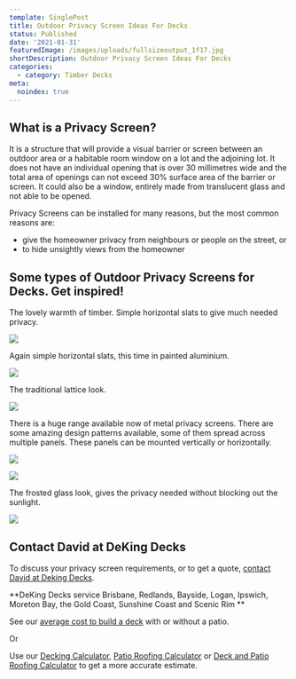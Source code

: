 ```yaml
---
template: SinglePost
title: Outdoor Privacy Screen Ideas For Decks
status: Published
date: '2021-01-31'
featuredImage: /images/uploads/fullsizeoutput_1f17.jpg
shortDescription: Outdoor Privacy Screen Ideas For Decks
categories:
  - category: Timber Decks
meta:
  noindex: true
---
```

## What is a Privacy Screen?

It is a structure that will provide a visual barrier or screen between an outdoor area or a habitable room window on a lot and the adjoining lot.  It does not have an individual opening that is over 30 millimetres wide and the total area of openings can not exceed 30% surface area of the barrier or screen.  It could also be a window, entirely made from translucent glass and not able to be opened.

Privacy Screens can be installed for many reasons, but the most common reasons are:

* give the homeowner privacy from neighbours or people on the street, or 
* to hide unsightly views from the homeowner

## Some types of Outdoor Privacy Screens for Decks.  Get inspired!

The lovely warmth of timber. Simple horizontal slats to give much needed privacy.

![](/images/uploads/13.jpg)

Again simple horizontal slats, this time in painted aluminium.

![](/images/uploads/fullsizeoutput_1f17.jpg)

The traditional lattice look.

![](/images/uploads/privacy-screen-2.gif)

There is a huge range available now of metal privacy screens.  There are some amazing design patterns available, some of them spread across multiple panels.  These panels can be mounted vertically or horizontally.

![](/images/uploads/privacy-screen-1.jpg)

![](/images/uploads/privacy-screen-4.jpg)

The frosted glass look, gives the privacy needed without blocking out the sunlight.

![](/images/uploads/privacy-screen-3.jpg)



## Contact David at DeKing Decks

To discuss your privacy screen requirements, or to get a quote, [contact David at Deking Decks](https://www.dekingdecks.com.au/contact/).

**DeKing Decks service Brisbane, Redlands, Bayside, Logan, Ipswich, Moreton Bay, the Gold Coast, Sunshine Coast and Scenic Rim
**

See our [average cost to build a deck](https://www.dekingdecks.com.au/posts/patio-installation-cost-timber-patio-and-roofing/) with or without a patio.

Or

Use our [Decking Calculator](https://www.dekingdecks.com.au/quote-calculator/), [Patio Roofing Calculator](https://www.dekingdecks.com.au/quote-calculator/) or [Deck and Patio Roofing Calculator](https://www.dekingdecks.com.au/quote-calculator/) to get a more accurate estimate.
